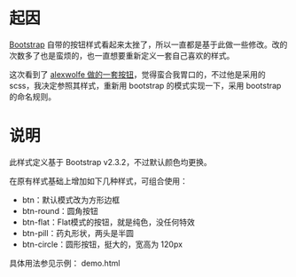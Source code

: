 # 起因

[Bootstrap](http://twitter.github.io/bootstrap/) 自带的按钮样式看起来太挫了，所以一直都是基于此做一些修改。改的次数多了也是蛮烦的，也一直想要重新定义一套自己喜欢的样式。

这次看到了 [alexwolfe 做的一套按钮](http://alexwolfe.github.io/Buttons/)，觉得蛮合我胃口的，不过他是采用的scss，我决定参照其样式，重新用 bootstrap 的模式实现一下，采用 bootstrap 的命名规则。

# 说明

此样式定义基于 Bootstrap v2.3.2，不过默认颜色均更换。

在原有样式基础上增加如下几种样式，可组合使用：

- btn：默认模式改为方形边框
- btn-round：圆角按钮
- btn-flat：Flat模式的按钮，就是纯色，没任何特效
- btn-pill：药丸形状，两头是半圆
- btn-circle：圆形按钮，挺大的，宽高为 120px

具体用法参见示例： demo.html
